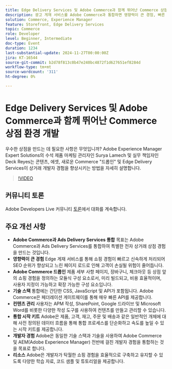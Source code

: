 ```yaml
---
title: Edge Delivery Services 및 Adobe Commerce과 함께 뛰어난 Commerce 상점 환경 개발
description: 광고 게재 서비스를 Adobe Commerce과 통합하면 영향력이 큰 경험, 빠른 에지 게재, 사용자 지정 가능한 Adobe Commerce 드롭인 및 통합 기술 스택을 활용하여 SEO 개선, 페이지 로드 속도 향상 및 원활한 개발자 경험을 통해 전자 상거래 스토어를 향상시킬 수 있습니다.
solution: Commerce, Experience Manager
feature: Storefront, Edge Delivery Services
topic: Commerce
role: Developer
level: Beginner, Intermediate
doc-type: Event
duration: 1234
last-substantial-update: 2024-11-27T00:00:00Z
jira: KT-16544
source-git-commit: b2d78f813c0b47e240bc4872f1d627651ef8284d
workflow-type: tm+mt
source-wordcount: '311'
ht-degree: 0%

---
```



# Edge Delivery Services 및 Adobe Commerce과 함께 뛰어난 Commerce 상점 환경 개발

우수한 상점을 만드는 데 필요한 사항은 무엇입니까? Adobe Experience Manager Expert Solutions의 수석 제품 마케팅 관리자인 Surya Lamech 및 실무 책임자인 Deck Reyes는 콘텐츠, 에셋, 새로운 Commerce &quot;드롭인&quot; 및 Edge Delivery Services이 상거래 개발자 경험을 향상시키는 방법을 자세히 설명합니다.

>[!VIDEO](https://video.tv.adobe.com/v/3439471/?learn=on&enablevpops)

## 커뮤니티 토론

Adobe Developers Live 커뮤니티 [토론](https://adobe.ly/3Ccxkja)에서 대화를 계속합니다.

## 주요 개선 사항

* **Adobe Commerce과 Ads Delivery Services 통합** 목표는 Adobe Commerce과 Ads Delivery Services를 통합하여 특별한 전자 상거래 상점 경험을 만드는 것입니다.
* **영향력이 큰 경험** Edge 게재 서비스를 통해 쇼핑 경험이 빠르고 신속하게 처리되어 SEO 순위가 향상되고 느린 페이지 로드로 인해 고객이 손실될 위험이 줄어듭니다.
* **Adobe Commerce 드롭인** 제품 세부 사항 페이지, 장바구니, 체크아웃 등 상점 앞의 쇼핑 경험을 정의하는 모듈식 구성 요소로서, 미리 빌드되고, 비용 효율적이며, 사용자 지정이 가능하고 확장 가능한 구성 요소입니다.
* **기술 스택** 통합에는 간단한 CSS, JavaScript 및 API가 포함됩니다. Adobe Commerce은 페더레이션 게이트웨이를 통해 매우 빠른 API를 제공합니다.
* **컨텐츠 관리** 사용자는 APM 작성, SharePoint, Google 드라이브 및 Microsoft Word를 비롯한 다양한 작성 도구를 사용하여 컨텐츠를 만들고 관리할 수 있습니다.
* **통합 시작 키트** Adobe은 제품, 고객, 재고, 주문 및 배송과 같은 일반적인 개체에 대해 사전 정의된 데이터 흐름을 통해 통합 프로세스를 단순화하고 속도를 높일 수 있는 시작 키트를 제공합니다.
* **개발자 경험** Adobe은 동일한 기술 스택과 기술을 사용하여 Adobe Commerce 및 AEM(Adobe Experience Manager) 전반에 걸친 개발자 경험을 통합하는 것을 목표로 합니다.
* **리소스** Adobe은 개발자가 탁월한 쇼핑 경험을 효율적으로 구축하고 유지할 수 있도록 다양한 학습 자료, 코드 샘플 및 튜토리얼을 제공합니다.

